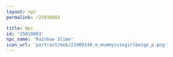 ```yaml
---
layout: npc
permalink: /25010003

title: Npc
id: '25010003'
npc_name: 'Rainbow Slime'
icon_url: 'portrait/mob/21000140_m_mummycutegirlbeige_p.png'
---
```

